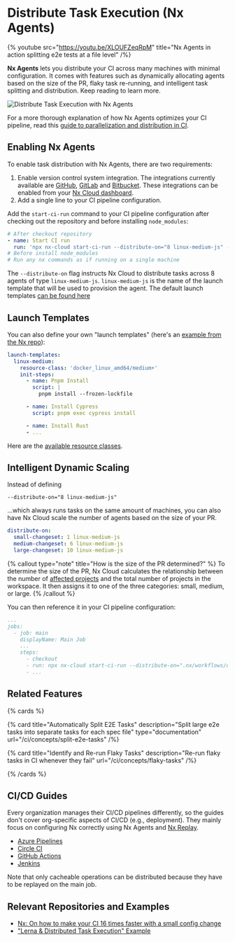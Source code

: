 # Distribute Task Execution (Nx Agents)

{% youtube
src="https://youtu.be/XLOUFZeqRpM"
title="Nx Agents in action splitting e2e tests at a file level"
 /%}

**Nx Agents** lets you distribute your CI across many machines with minimal configuration. It comes with features such as dynamically allocating agents based on the size of the PR, flaky task re-running, and intelligent task splitting and distribution. Keep reading to learn more.

![Distribute Task Execution with Nx Agents](/shared/images/dte/nx-agents-orchestration-diagram.svg)

For a more thorough explanation of how Nx Agents optimizes your CI pipeline, read this [guide to parallelization and distribution in CI](/ci/concepts/parallelization-distribution).

## Enabling Nx Agents

To enable task distribution with Nx Agents, there are two requirements:

1. Enable version control system integration. The integrations currently available are [GitHub](/ci/recipes/source-control-integration/github), [GitLab](/ci/recipes/source-control-integration/gitlab) and [Bitbucket](/ci/recipes/source-control-integration/bitbucket-cloud). These integrations can be enabled from your [Nx Cloud dashboard](https://nx.app).
2. Add a single line to your CI pipeline configuration.

Add the `start-ci-run` command to your CI pipeline configuration after checking out the repository and before installing `node_modules`:

```yaml {% fileName=".github/workflows/main.yaml" %}
# After checkout repository
- name: Start CI run
  run: 'npx nx-cloud start-ci-run --distribute-on="8 linux-medium-js" --stop-agents-after="e2e-ci"'
# Before install node_modules
# Run any nx commands as if running on a single machine
```

The `--distribute-on` flag instructs Nx Cloud to distribute tasks across 8 agents of type `linux-medium-js`. `linux-medium-js` is the name of the launch template that will be used to provision the agent. The default launch templates [can be found here](https://github.com/nrwl/nx-cloud-workflows/blob/main/launch-templates/linux.yaml)

## Launch Templates

You can also define your own "launch templates" (here's an [example from the Nx repo](https://github.com/nrwl/nx/blob/master/.nx/workflows/agents.yaml)):

```yaml {% fileName=".nx/workflows/agents.yaml" %}
launch-templates:
  linux-medium:
    resource-class: 'docker_linux_amd64/medium+'
    init-steps:
      - name: Pnpm Install
        script: |
          pnpm install --frozen-lockfile

      - name: Install Cypress
        script: pnpm exec cypress install

      - name: Install Rust
      - ...
```

Here are the [available resource classes](https://nx.app/pricing#resource-classes).

## Intelligent Dynamic Scaling

Instead of defining

```
--distribute-on="8 linux-medium-js"
```

...which always runs tasks on the same amount of machines, you can also have Nx Cloud scale the number of agents based on the size of your PR.

```yaml {% fileName=".nx/workflows/dynamic-changesets.yaml" %}
distribute-on:
  small-changeset: 1 linux-medium-js
  medium-changeset: 6 linux-medium-js
  large-changeset: 10 linux-medium-js
```

{% callout type="note" title="How is the size of the PR determined?" %}
To determine the size of the PR, Nx Cloud calculates the relationship between the number of [affected projects](/ci/features/affected) and the total number of projects in the workspace. It then assigns it to one of the three categories: small, medium, or large.
{% /callout %}

You can then reference it in your CI pipeline configuration:

```yaml {% fileName=".github/workflows/main.yaml" %}
...
jobs:
  - job: main
    displayName: Main Job
    ...
    steps:
      - checkout
      - run: npx nx-cloud start-ci-run --distribute-on=".nx/workflows/dynamic-changesets.yaml" --stop-agents-after="e2e-ci"
      - ...
```

## Related Features

{% cards %}

{% card title="Automatically Split E2E Tasks" description="Split large e2e tasks into separate tasks for each spec file" type="documentation" url="/ci/concepts/split-e2e-tasks" /%}

{% card title="Identify and Re-run Flaky Tasks" description="Re-run flaky tasks in CI whenever they fail" url="/ci/concepts/flaky-tasks" /%}

{% /cards %}

## CI/CD Guides

Every organization manages their CI/CD pipelines differently, so the guides don't cover org-specific aspects of
CI/CD (e.g., deployment). They mainly focus on configuring Nx correctly using Nx Agents and [Nx Replay](/ci/features/remote-cache).

- [Azure Pipelines](/ci/recipes/set-up/monorepo-ci-azure#distributed-ci-with-nx-cloud)
- [Circle CI](/ci/recipes/set-up/monorepo-ci-circle-ci#distributed-ci-with-nx-cloud)
- [GitHub Actions](/ci/recipes/set-up/monorepo-ci-github-actions#distributed-ci-with-nx-cloud)
- [Jenkins](/ci/recipes/set-up/monorepo-ci-jenkins#distributed-ci-with-nx-cloud)

Note that only cacheable operations can be distributed because they have to be replayed on the main job.

## Relevant Repositories and Examples

- [Nx: On how to make your CI 16 times faster with a small config change](https://github.com/vsavkin/interstellar)
- ["Lerna & Distributed Task Execution" Example](https://github.com/vsavkin/lerna-dte)

